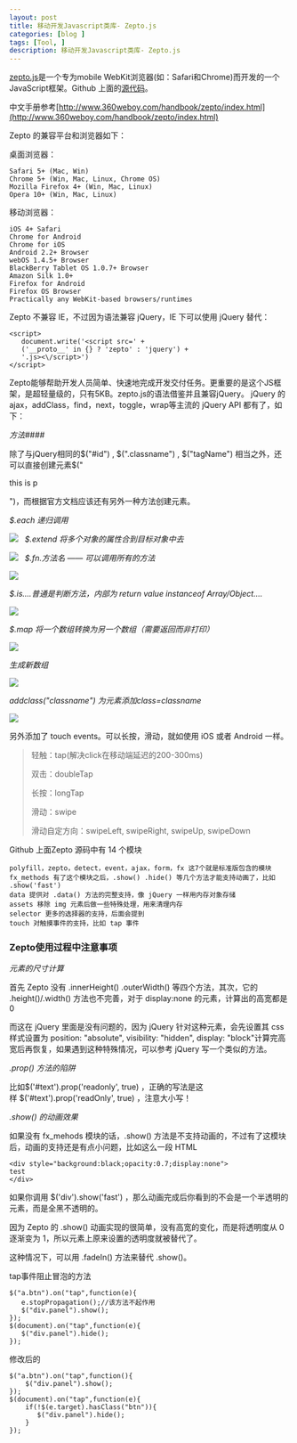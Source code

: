 ```yaml
---
layout: post
title: 移动开发Javascript类库- Zepto.js
categories: [blog ]
tags: [Tool, ]
description: 移动开发Javascript类库- Zepto.js
---
```


[zepto.js](http://zeptojs.com/)是一个专为mobile WebKit浏览器(如：Safari和Chrome)而开发的一个JavaScript框架。Github 上面的[源代码](https://github.com/madrobby/zepto)。

中文手册参考[http://www.360weboy.com/handbook/zepto/index.html](http://www.360weboy.com/handbook/zepto/index.html)

Zepto 的兼容平台和浏览器如下：

桌面浏览器：

	Safari 5+ (Mac, Win)
	Chrome 5+ (Win, Mac, Linux, Chrome OS)
	Mozilla Firefox 4+ (Win, Mac, Linux)
	Opera 10+ (Win, Mac, Linux)

移动浏览器：

	iOS 4+ Safari
	Chrome for Android
	Chrome for iOS
	Android 2.2+ Browser
	webOS 1.4.5+ Browser
	BlackBerry Tablet OS 1.0.7+ Browser
	Amazon Silk 1.0+
	Firefox for Android
	Firefox OS Browser
	Practically any WebKit-based browsers/runtimes

Zepto 不兼容 IE，不过因为语法兼容 jQuery，IE 下可以使用 jQuery 替代：

	<script>
	   document.write('<script src=' +
	   ('__proto__' in {} ? 'zepto' : 'jquery') +
	   '.js><\/script>')
	</script>

Zepto能够帮助开发人员简单、快速地完成开发交付任务。更重要的是这个JS框架，是超轻量级的，只有5KB。zepto.js的语法借鉴并且兼容jQuery。
jQuery 的 ajax，addClass，find，next，toggle，wrap等主流的 jQuery API 都有了，如下：

*方法####*

除了与jQuery相同的$("#id") , $(".classname") , $("tagName") 相当之外，还可以直接创建元素$("<p>this is p</p>")，而根据官方文档应该还有另外一种方法创建元素。

*$.each 递归调用*

![](http://websqq.org/wp-content/uploads/2014/05/6597689891215333211.png)
 
*$.extend 将多个对象的属性合到目标对象中去*

![](http://websqq.org/wp-content/uploads/2014/05/6597896599401359611.png)
 
*$.fn.方法名 —— 可以调用所有的方法*

![](http://websqq.org/wp-content/uploads/2014/05/6597608527354875823.png)

*$.is....普通是判断方法，内部为 return value instanceof Array/Object....*

![](http://websqq.org/wp-content/uploads/2014/05/6597894400378104258.png)

*$.map 将一个数组转换为另一个数组（需要返回而非打印）*

![](http://websqq.org/wp-content/uploads/2014/05/6597894400378104443.png)

*生成新数组*

![](http://websqq.org/wp-content/uploads/2014/05/6598224253866215573.png)

*addclass("classname") 为元素添加class=classname*

![](http://websqq.org/wp-content/uploads/2014/05/6597324853354410592.png)

另外添加了 touch events。可以长按，滑动，就如使用 iOS 或者 Android 一样。

> 轻触：tap(解决click在移动端延迟的200-300ms)
>
> 双击：doubleTap
>
> 长按：longTap
>
> 滑动：swipe
>
> 滑动自定方向：swipeLeft, swipeRight, swipeUp, swipeDown

Github 上面Zepto 源码中有 14 个模块

	polyfill，zepto，detect，event，ajax，form，fx 这7个就是标准版包含的模块
	fx_methods 有了这个模块之后，.show() .hide() 等几个方法才能支持动画了，比如 .show('fast')
	data 提供对 .data() 方法的完整支持，像 jQuery 一样用内存对象存储
	assets 移除 img 元素后做一些特殊处理，用来清理内存
	selector 更多的选择器的支持，后面会提到
	touch 对触摸事件的支持，比如 tap 事件

<h3>Zepto使用过程中注意事项</h3>

*元素的尺寸计算*

首先 Zepto 没有 .innerHeight() .outerWidth() 等四个方法，其次，它的 .height()/.width() 方法也不完善，对于 display:none 的元素，计算出的高宽都是 0

而这在 jQuery 里面是没有问题的，因为 jQuery 针对这种元素，会先设置其 css 样式设置为 position: "absolute", visibility: "hidden", display: "block"计算完高宽后再恢复，如果遇到这种特殊情况，可以参考 jQuery 写一个类似的方法。

*.prop() 方法的陷阱*

比如$('#text').prop('readonly', true) ，正确的写法是这样 $('#text').prop('readOnly', true) ，注意大小写！

*.show() 的动画效果*

如果没有 fx_mehods 模块的话，.show() 方法是不支持动画的，不过有了这模块后，动画的支持还是有点小问题，比如这么一段 HTML

	<div style="background:black;opacity:0.7;display:none">
	test
	</div>

如果你调用 $('div').show('fast') ，那么动画完成后你看到的不会是一个半透明的元素，而是全黑不透明的。

因为 Zepto 的 .show() 动画实现的很简单，没有高宽的变化，而是将透明度从 0 逐渐变为 1，所以元素上原来设置的透明度就被替代了。

这种情况下，可以用 .fadeIn() 方法来替代 .show()。

tap事件阻止冒泡的方法

	$("a.btn").on("tap",function(e){
	   e.stopPropagation();//该方法不起作用
	   $("div.panel").show();
	});
	$(document).on("tap",function(e){
	   $("div.panel").hide();
	});

修改后的

	$("a.btn").on("tap",function(){
	    $("div.panel").show();
	});
	$(document).on("tap",function(e){
	    if(!$(e.target).hasClass("btn")){
	       $("div.panel").hide();
	    }
	});

